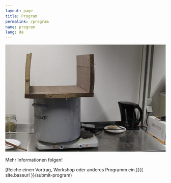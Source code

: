 ```yaml
---
layout: page
title: Program
permalink: /program
name: program
lang: de
---
```


![](/assets/img/topf.jpg)

Mehr Informationen folgen!

[Reiche einen Vortrag, Workshop oder anderes Programm ein.]({{ site.baseurl }}/submit-program)
